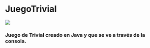 # JuegoTrivial

<img src="G:\Mi unidad\Ciclo\EEDD\JuegoTrivial\imagenes\logo.jpg">

<h3>Juego de Trivial creado en Java y que se ve a través de la consola.</h3>
